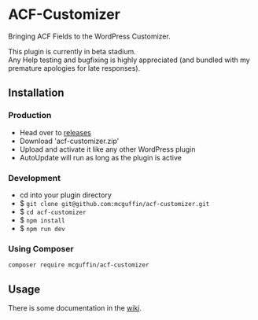 ACF-Customizer
==============

Bringing ACF Fields to the WordPress Customizer.

This plugin is currently in beta stadium.  
Any Help testing and bugfixing is highly appreciated (and bundled with my premature apologies for late responses).

Installation
------------

### Production
 - Head over to [releases](../../releases)
 - Download 'acf-customizer.zip'
 - Upload and activate it like any other WordPress plugin
 - AutoUpdate will run as long as the plugin is active

### Development
 - cd into your plugin directory
 - $ `git clone git@github.com:mcguffin/acf-customizer.git`
 - $ `cd acf-customizer`
 - $ `npm install`
 - $ `npm run dev`

### Using Composer
```
composer require mcguffin/acf-customizer
```

Usage
-----
There is some documentation in the [wiki](../../wiki).
